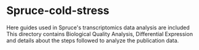 # Spruce-cold-stress

Here guides used in Spruce's transcriptomics data analysis are included
This directory contains Biological Quality Analysis, Differential Expression and details about the steps followed to analyze the publication data.  
